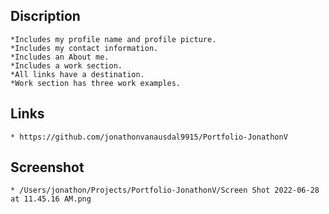 
## Discription
    *Includes my profile name and profile picture.
    *Includes my contact information.
    *Includes an About me.
    *Includes a work section.
    *All links have a destination.
    *Work section has three work examples. 
## Links
    * https://github.com/jonathonvanausdal9915/Portfolio-JonathonV

## Screenshot
    * /Users/jonathon/Projects/Portfolio-JonathonV/Screen Shot 2022-06-28 at 11.45.16 AM.png
